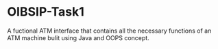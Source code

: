 # OIBSIP-Task1
A fuctional ATM interface that contains all the necessary functions of an ATM machine bulit using Java and OOPS concept.

